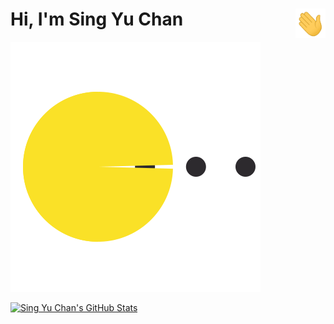 # Hi, I'm Sing Yu Chan<img src="https://raw.githubusercontent.com/pexcn/pexcn/master/hi.gif" width="48px" align="right">

![Pacman](https://raw.githubusercontent.com/pexcn/pexcn/master/pacman.svg)

[![Sing Yu Chan's GitHub Stats](https://github-readme-stats.vercel.app/api?username=pexcn&count_private=true&show_icons=true&theme=prussian)](https://github.com/pexcn/pexcn)

<!--
[![Top Langs](https://github-readme-stats.vercel.app/api/top-langs/?username=pexcn&theme=prussian)](https://github.com/pexcn/pexcn)
-->
